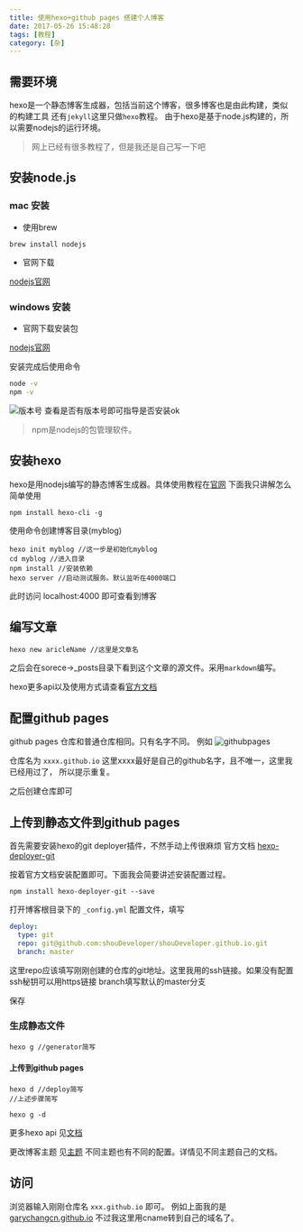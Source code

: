 ```yaml
---
title: 使用hexo+github pages 搭建个人博客
date: 2017-05-26 15:48:28
tags: [教程] 
category: [杂]
---
```


## 需要环境

hexo是一个静态博客生成器，包括当前这个博客，很多博客也是由此构建，类似的构建工具
还有`jekyll`这里只做`hexo`教程。
由于hexo是基于node.js构建的，所以需要nodejs的运行环境。

> 网上已经有很多教程了，但是我还是自己写一下吧

<!--more-->

## 安装node.js

### mac 安装

- 使用brew

```
brew install nodejs
```

- 官网下载

[nodejs官网](https://nodejs.org/zh-cn/)

### windows 安装

- 官网下载安装包

[nodejs官网](https://nodejs.org/zh-cn/)

安装完成后使用命令

```bash
node -v
npm -v
```
![版本号](http://dev.shouedu.cn/assets/hexoblog/nodenpm.png)
查看是否有版本号即可指导是否安装ok

> npm是nodejs的包管理软件。

## 安装hexo

hexo是用nodejs编写的静态博客生成器。具体使用教程在[官网](https://hexo.io/zh-cn/)
下面我只讲解怎么简单使用

```
npm install hexo-cli -g
```

使用命令创建博客目录(myblog)

```
hexo init myblog //这一步是初始化myblog
cd myblog //进入目录
npm install //安装依赖
hexo server //启动测试服务。默认监听在4000端口
```

此时访问 localhost:4000 即可查看到博客

## 编写文章

```
hexo new aricleName //这里是文章名
```
之后会在sorece->_posts目录下看到这个文章的源文件。采用`markdown`编写。

hexo更多api以及使用方式请查看[官方文档](https://hexo.io/zh-cn/api/)


## 配置github pages

github pages 仓库和普通仓库相同。只有名字不同。
例如
![githubpages](http://dev.shouedu.cn/assets/hexoblog/githubio.png)

仓库名为 `xxxx.github.io` 这里xxxx最好是自己的github名字，且不唯一，这里我已经用过了，
所以提示重复。

之后创建仓库即可

## 上传到静态文件到github pages

首先需要安装hexo的git deployer插件，不然手动上传很麻烦
官方文档
[hexo-deployer-git](https://github.com/hexojs/hexo-deployer-git)

按着官方文档安装配置即可。下面我会简要讲述安装配置过程。
```
npm install hexo-deployer-git --save
```
打开博客根目录下的 `_config.yml` 配置文件，填写

```yml
deploy:
  type: git
  repo: git@github.com:shouDeveloper/shouDeveloper.github.io.git
  branch: master
```

这里repo应该填写刚刚创建的仓库的git地址。这里我用的ssh链接。如果没有配置ssh秘钥可以用https链接
branch填写默认的master分支

保存

### 生成静态文件

```
hexo g //generator简写
```

#### 上传到github pages

```
hexo d //deploy简写
//上述步骤简写

hexo g -d
```
更多hexo api 见[文档](https://hexo.io/zh-cn/api/)

更改博客主题 见[主题](https://hexo.io/themes/)
不同主题也有不同的配置。详情见不同主题自己的文档。

## 访问

浏览器输入刚刚仓库名 `xxx.github.io` 即可。
例如上面我的是 [garychangcn.github.io](https://garychangcn.github.io)
不过我这里用cname转到自己的域名了。